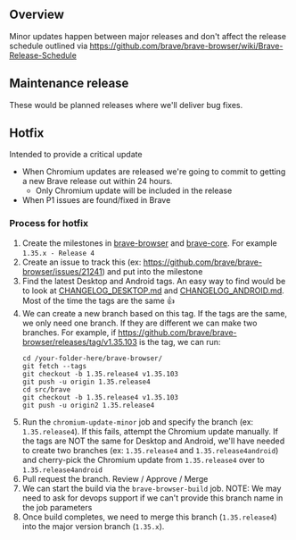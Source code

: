 ## Overview
Minor updates happen between major releases and don't affect the release schedule outlined via https://github.com/brave/brave-browser/wiki/Brave-Release-Schedule

## Maintenance release
These would be planned releases where we'll deliver bug fixes.

## Hotfix
Intended to provide a critical update

- When Chromium updates are released we're going to commit to getting a new Brave release out within 24 hours.
    - Only Chromium update will be included in the release
- When P1 issues are found/fixed in Brave


### Process for hotfix
1. Create the milestones in [brave-browser](https://github.com/brave/brave-browser/milestones) and [brave-core](https://github.com/brave/brave-core/milestones). For example `1.35.x - Release 4`
1. Create an issue to track this (ex: https://github.com/brave/brave-browser/issues/21241) and put into the milestone
1. Find the latest Desktop and Android tags. An easy way to find would be to look at [CHANGELOG_DESKTOP.md](https://github.com/brave/brave-browser/blob/master/CHANGELOG_DESKTOP.md) and [CHANGELOG_ANDROID.md](https://github.com/brave/brave-browser/blob/master/CHANGELOG_ANDROID.md). Most of the time the tags are the same 👍 
1. We can create a new branch based on this tag. If the tags are the same, we only need one branch. If they are different we can make two branches. For example, if https://github.com/brave/brave-browser/releases/tag/v1.35.103 is the tag, we can run:
    ```
    cd /your-folder-here/brave-browser/
    git fetch --tags
    git checkout -b 1.35.release4 v1.35.103
    git push -u origin 1.35.release4
    cd src/brave
    git checkout -b 1.35.release4 v1.35.103
    git push -u origin2 1.35.release4
    ```
1. Run the `chromium-update-minor` job and specify the branch (ex: `1.35.release4`). If this fails, attempt the Chromium update manually. If the tags are NOT the same for Desktop and Android, we'll have needed to create two branches (ex: `1.35.release4` and `1.35.release4android`) and cherry-pick the Chromium update from `1.35.release4` over to `1.35.release4android`
1. Pull request the branch. Review / Approve / Merge
1. We can start the build via the `brave-browser-build` job. NOTE: We may need to ask for devops support if we can't provide this branch name in the job parameters
1. Once build completes, we need to merge this branch (`1.35.release4`) into the major version branch (`1.35.x`).